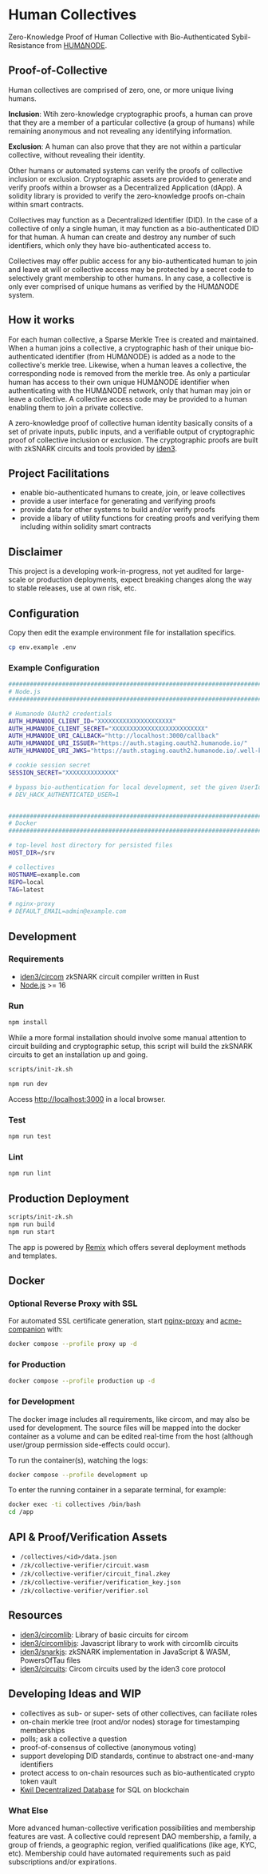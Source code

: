 # Human Collectives

Zero-Knowledge Proof of Human Collective with Bio-Authenticated
Sybil-Resistance from [HUMΔNODE](https://humanode.io/).

## Proof-of-Collective

Human collectives are comprised of zero, one, or more unique living humans.

**Inclusion**: Wtih zero-knowledge cryptographic proofs, a human can prove that
they are a member of a particular collective (a group of humans) while
remaining anonymous and not revealing any identifying information.

**Exclusion**: A human can also prove that they are not within a particular
collective, without revealing their identity.

Other humans or automated systems can verify the proofs of collective inclusion
or exclusion. Cryptographic assets are provided to generate and verify proofs
within a browser as a Decentralized Application (dApp). A solidity library is
provided to verify the zero-knowledge proofs on-chain within smart contracts.

Collectives may function as a Decentralized Identifier (DID). In the case of a
collective of only a single human, it may function as a bio-authenticated DID
for that human. A human can create and destroy any number of such identifiers,
which only they have bio-authenticated access to.

Collectives may offer public access for any bio-authenticated human to join and
leave at will or collective access may be protected by a secret code to
selectively grant membership to other humans. In any case, a collective is only
ever comprised of unique humans as verified by the HUMΔNODE system.

## How it works

For each human collective, a Sparse Merkle Tree is created and maintained. When
a human joins a collective, a cryptographic hash of their unique
bio-authenticated identifier (from HUMΔNODE) is added as a node to the
collective's merkle tree. Likewise, when a human leaves a collective, the
corresponding node is removed from the merkle tree. As only a particular human
has access to their own unique HUMΔNODE identifier when authenticating with the
HUMΔNODE network, only that human may join or leave a collective. A collective
access code may be provided to a human enabling them to join a private
collective.

A zero-knowledge proof of collective human identity basically consits of a set
of private inputs, public inputs, and a verifiable output of cryptographic
proof of collective inclusion or exclusion. The cryptographic proofs are built
with zkSNARK circuits and tools provided by [iden3](https://github.com/iden3).

## Project Facilitations

- enable bio-authenticated humans to create, join, or leave collectives
- provide a user interface for generating and verifying proofs
- provide data for other systems to build and/or verify proofs
- provide a libary of utility functions for creating proofs and verifying them
  including within solidity smart contracts

## Disclaimer

This project is a developing work-in-progress, not yet audited for large-scale
or production deployments, expect breaking changes along the way to stable
releases, use at own risk, etc.

## Configuration

Copy then edit the example environment file for installation specifics.

```sh
cp env.example .env
```

### Example Configuration

```sh
########################################################################
# Node.js
########################################################################

# Humanode OAuth2 credentials
AUTH_HUMANODE_CLIENT_ID="XXXXXXXXXXXXXXXXXXXXX"
AUTH_HUMANODE_CLIENT_SECRET="XXXXXXXXXXXXXXXXXXXXXXXXXX"
AUTH_HUMANODE_URI_CALLBACK="http://localhost:3000/callback"
AUTH_HUMANODE_URI_ISSUER="https://auth.staging.oauth2.humanode.io/"
AUTH_HUMANODE_URI_JWKS="https://auth.staging.oauth2.humanode.io/.well-known/jwks.json"

# cookie session secret
SESSION_SECRET="XXXXXXXXXXXXXX"

# bypass bio-authentication for local development, set the given UserId
# DEV_HACK_AUTHENTICATED_USER=1


########################################################################
# Docker
########################################################################

# top-level host directory for persisted files
HOST_DIR=/srv

# collectives
HOSTNAME=example.com
REPO=local
TAG=latest

# nginx-proxy
# DEFAULT_EMAIL=admin@example.com
```

## Development

### Requirements

- [iden3/circom](https://github.com/iden3/circom) zkSNARK circuit compiler
  written in Rust
- [Node.js](https://nodejs.org/en/) >= 16

### Run

```sh
npm install
```

While a more formal installation should involve some manual attention to
circuit building and cryptographic setup, this script will build the zkSNARK
circuits to get an installation up and going.

```sh
scripts/init-zk.sh
```

```sh
npm run dev
```

Access [http://localhost:3000](http://localhost:3000) in a local browser.

### Test

```sh
npm run test
```

### Lint

```sh
npm run lint
```

## Production Deployment

```sh
scripts/init-zk.sh
npm run build
npm run start
```

The app is powered by [Remix](https://remix.run/) which offers several
deployment methods and templates.

## Docker

### Optional Reverse Proxy with SSL

For automated SSL certificate generation, start
[nginx-proxy](https://github.com/nginx-proxy/nginx-proxy) and
[acme-companion](https://github.com/nginx-proxy/acme-companion) with:

```sh
docker compose --profile proxy up -d
```

### for Production

```sh
docker compose --profile production up -d
```

### for Development

The docker image includes all requirements, like circom, and may also be used
for development. The source files will be mapped into the docker container as a
volume and can be edited real-time from the host (although user/group
permission side-effects could occur).

To run the container(s), watching the logs:

```sh
docker compose --profile development up
```

To enter the running container in a separate terminal, for example:

```sh
docker exec -ti collectives /bin/bash
cd /app
```

## API & Proof/Verification Assets

- `/collectives/<id>/data.json`
- `/zk/collective-verifier/circuit.wasm`
- `/zk/collective-verifier/circuit_final.zkey`
- `/zk/collective-verifier/verification_key.json`
- `/zk/collective-verifier/verifier.sol`

## Resources

- [iden3/circomlib](https://github.com/iden3/circomlib): Library of basic
  circuits for circom
- [iden3/circomlibjs](https://github.com/iden3/circomlibjs): Javascript library
  to work with circomlib circuits
- [iden3/snarkjs](https://github.com/iden3/snarkjs#7-prepare-phase-2): zkSNARK
  implementation in JavaScript & WASM, PowersOfTau files
- [iden3/circuits](https://github.com/iden3/circuits): Circom circuits used by
  the iden3 core protocol

## Developing Ideas and WIP

- collectives as sub- or super- sets of other collectives, can faciliate roles
- on-chain merkle tree (root and/or nodes) storage for timestamping memberships
- polls; ask a collective a question
- proof-of-consensus of collective (anonymous voting)
- support developing DID standards, continue to abstract one-and-many identifiers
- protect access to on-chain resources such as bio-authenticated crypto token vault
- [Kwil Decentralized Database](https://kwil.com/) for SQL on blockchain

### What Else

More advanced human-collective verification possibilities and membership
features are vast. A collective could represent DAO membership, a family, a
group of friends, a geographic region, verified qualifications (like age, KYC,
etc). Membership could have automated requirements such as paid subscriptions
and/or expirations.
